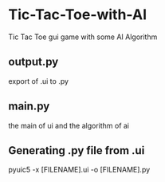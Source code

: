 # Tic-Tac-Toe-with-AI
Tic Tac Toe gui game with some AI Algorithm

## output.py
export of .ui to .py

## main.py
the main of ui and the algorithm of ai

## Generating .py file from .ui
pyuic5 -x [FILENAME].ui -o [FILENAME].py
